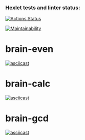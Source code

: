 ### Hexlet tests and linter status:
[![Actions Status](https://github.com/ADrone7/python-project-49/actions/workflows/hexlet-check.yml/badge.svg)](https://github.com/ADrone7/python-project-49/actions)

[![Maintainability](https://api.codeclimate.com/v1/badges/d9ea7329d8ed1d564ae0/maintainability)](https://codeclimate.com/github/ADrone7/python-project-49/maintainability)

# brain-even
[![asciicast](https://asciinema.org/a/voPhzW5CEE259FUuFBrv73q7a.svg)](https://asciinema.org/a/voPhzW5CEE259FUuFBrv73q7a)

# brain-calc
[![asciicast](https://asciinema.org/a/Y0LU2MTPh6BSAElRbYmnhYDOP.svg)](https://asciinema.org/a/Y0LU2MTPh6BSAElRbYmnhYDOP)

# brain-gcd
[![asciicast](https://asciinema.org/a/L65du0mULedHBbsA22UZAccBC.svg)](https://asciinema.org/a/L65du0mULedHBbsA22UZAccBC)
